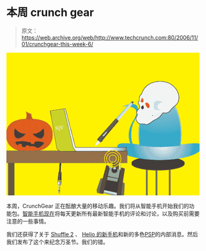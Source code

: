 # 本周 crunch gear

> 原文：<https://web.archive.org/web/http://www.techcrunch.com:80/2006/11/01/crunchgear-this-week-6/>

![](img/89ba9592b78ec179fba4592342590c05.png)

本周，CrunchGear 正在酝酿大量的移动乐趣。我们将从智能手机开始我们的功能包。[智能手机现在](https://web.archive.org/web/20210304065801/http://www.crunchgear.com/smartphones-now)将每天更新所有最新智能手机的评论和讨论，以及购买前需要注意的一些事情。

我们还获得了关于 [Shuffle 2](https://web.archive.org/web/20210304065801/http://crunchgear.com/2006/11/01/ipod-shuffle-2-hands-on/) 、 [Helio 的新手机](https://web.archive.org/web/20210304065801/http://crunchgear.com/2006/11/01/helio-to-launch-two-new-phones-we-add-two-cents/)和新的多色[PSP](https://web.archive.org/web/20210304065801/http://crunchgear.com/2006/11/01/colored-psps-due-soon-too-little-too-late/)的内部消息。然后我们发布了这个来纪念万圣节。我们的错。